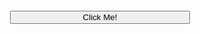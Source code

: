 <body>
  <style>
    body, .jumbotron { padding: 30px; }
    .text-giant      { font-size: 40px; }
    .btn-crazy       {
      position: absolute;
      top: 30px;
      left: 35%;
      width: 30%;
      transition: 0.1s ease all;
      text-align: center;
    }
  </style>
  <button type="button" class="btn-crazy btn btn-lg btn-danger" onmouseenter="goCrazy.call(this)">
    Click Me!
  </button>
  <button type="button" class="btn-crazy btn btn-lg btn-primary" onmouseenter="goCrazy.call(this)">
    Click Me!
  </button>
  <button type="button" class="btn-crazy btn btn-lg btn-success" onmouseenter="goCrazy.call(this)">
    Click Me!
  </button>
  
  <script>
    function goCrazy() {
      const offsetLeft = Math.random() * (window.innerWidth - this.clientWidth);
      const offsetTop  = Math.random() * (window.innerHeight - this.clientHeight);
  
      console.log(offsetLeft, offsetTop);
  
      this.style.top = offsetTop + 'px';
      this.style.left = offsetLeft + 'px';
    }
  </script>
</body>
</html>
